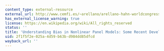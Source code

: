 ```yaml
---
content_type: external-resource
external_url: http://www.cemfi.es/~arellano/arellano-hahn-worldcongress.pdf
has_external_license_warning: true
license: https://en.wikipedia.org/wiki/All_rights_reserved
status: ''
title: 'Understanding Bias in Nonlinear Panel Models: Some Recent Developments." (PDF)'
uid: 2f1f5f2e-025a-4d59-b63b-d984dd85dfcd
wayback_url: ''
---
```

